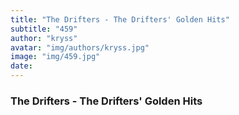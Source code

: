 ```yaml
---
title: "The Drifters - The Drifters' Golden Hits"
subtitle: "459"
author: "kryss"
avatar: "img/authors/kryss.jpg"
image: "img/459.jpg"
date:
---
```


### The Drifters - The Drifters' Golden Hits

